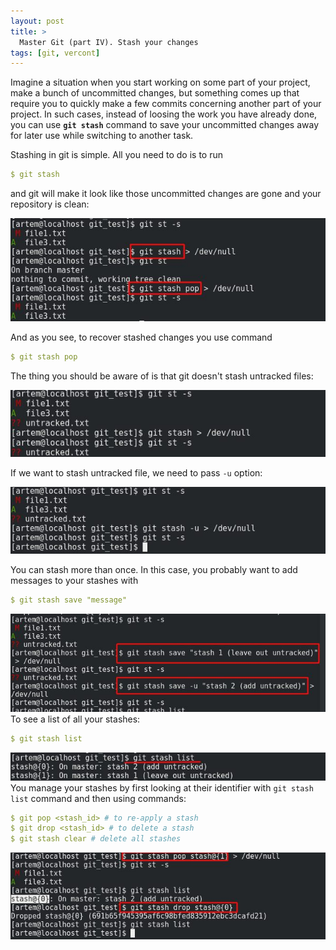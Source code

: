 ```yaml
---
layout: post
title: >
  Master Git (part IV). Stash your changes
tags: [git, vercont]
---
```

Imagine a situation when you start working on some part of your project, make a bunch of uncommitted changes, but something comes up that require you to quickly make a few commits concerning another part of your project. In such cases, instead of loosing the work you have already done, you can  use **`git stash`** command to save your uncommitted changes away for later use while switching to another task.

Stashing in git is simple. All you need to do is to run
~~~yml
$ git stash
~~~
and git will make it look like those uncommitted changes are gone and your repository is clean:<!--break-->


![200x200](/public/img/git/git-stash-work.jpg)  

And as you see, to recover stashed changes you use command
~~~yml
$ git stash pop
~~~

The thing you should be aware of is that git doesn't stash untracked files:


![200x200](/public/img/git/git-stash-un1.jpg)


If we want to stash untracked file, we need to pass ```-u``` option:


![200x200](/public/img/git/git-stash-un2.jpg)  

You can stash more than once. In this case, you probably want to add messages to your stashes with
~~~yml
$ git stash save "message"
~~~
![200x200](/public/img/git/git-stash-save.jpg)  
To see a list of all your stashes:
~~~yml
$ git stash list
~~~
![200x200](/public/img/git/git-stash-list.jpg)  
You manage your stashes by first looking at their identifier with  ```git stash list``` command and then using commands:
~~~yml
$ git pop <stash_id> # to re-apply a stash
$ git drop <stash_id> # to delete a stash
$ git stash clear # delete all stashes
~~~
![200x200](/public/img/git/git-stash-manage.jpg)  
